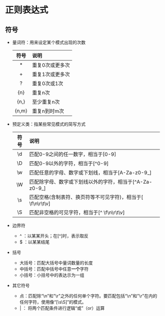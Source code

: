 # 正则表达式

## 符号

- 量词符：用来设定某个模式出现的次数
  
    | 符号  | 说明            |
    | :---: | :-------------- |
    |   *   | 重复0次或更多次 |
    |   +   | 重复1次或更多次 |
    |   ?   | 重复0次或1次    |
    |  {n}  | 重复n次         |
    | {n,}  | 至少重复n次     |
    | {n,m} | 重复n到时m次    |
- 预定义类：指某些常见模式的简写方式
  
    | 符号  | 说明                                                        |
    | :---: | :---------------------------------------------------------- |
    |  \d   | 匹配0-9之间的任一数字，相当于[0-9]                          |
    |  \D   | 匹配0-9以外的字符，相当于[^0-9]                             |
    |  \w   | 匹配任意的字母、数字或下划线，相当于[A-Za-z0-9_]            |
    |  \W   | 匹配除字母、数字或下划线以外的字符，相当于[^A-Za-z0-9_]     |
    |  \s   | 匹配空格(含制表符、换页符等不可见字符)，相当于[ \f\n\r\t\v] |
    |  \S   | 匹配非空格的可见字符，相当于[^ \f\n\r\t\v]                  |

- 边界符
  - ^ ：以某某开头；在[^]时，表示取反
  - $ ：以某某结尾
  
- 括号
  - 大括号：匹配大括号中量词数量的长度
  - 中括号：匹配中括号中任意**一个**字符
  - 小括号：小括号中的表达示为一组

- 其它符号
  - 点：匹配除“\n”和"\r"之外的任何单个字符。要匹配包括“\n”和"\r"在内的任何字符，使用像“[\s\S]”的模式。
  - | ： 将两个匹配条件进行逻辑“或”（or）运算
